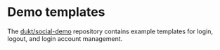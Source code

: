 # Demo templates
The [dukt/social-demo](https://github.com/dukt/social-demo) repository contains example templates for login, logout, and login account management.
